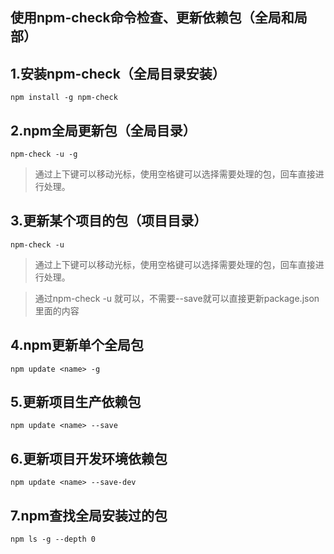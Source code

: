 ## 使用npm-check命令检查、更新依赖包（全局和局部）

## 1.安装npm-check（全局目录安装）
`npm install -g npm-check`

## 2.npm全局更新包（全局目录）
`npm-check -u -g`

> 通过上下键可以移动光标，使用空格键可以选择需要处理的包，回车直接进行处理。
>
## 3.更新某个项目的包（项目目录）
`npm-check -u`
> 通过上下键可以移动光标，使用空格键可以选择需要处理的包，回车直接进行处理。

> 通过npm-check -u 就可以，不需要--save就可以直接更新package.json里面的内容

## 4.npm更新单个全局包
`npm update <name> -g`

## 5.更新项目生产依赖包
`npm update <name> --save`

## 6.更新项目开发环境依赖包
`npm update <name> --save-dev`

## 7.npm查找全局安装过的包
`npm ls -g --depth 0`
